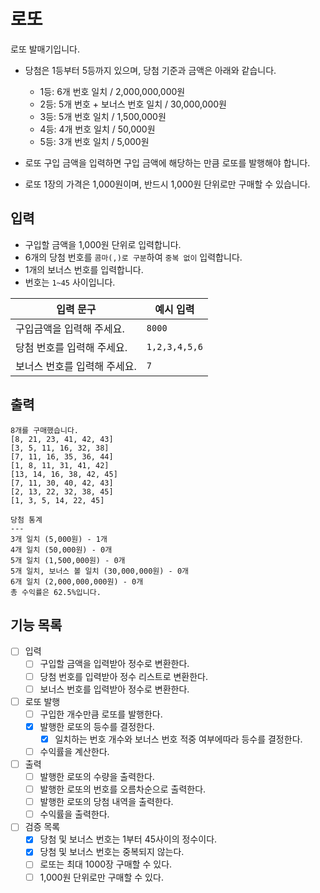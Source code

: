 # 로또

로또 발매기입니다.

- 당첨은 1등부터 5등까지 있으며, 당첨 기준과 금액은 아래와 같습니다.
    - 1등: 6개 번호 일치 / 2,000,000,000원
    - 2등: 5개 번호 + 보너스 번호 일치 / 30,000,000원
    - 3등: 5개 번호 일치 / 1,500,000원
    - 4등: 4개 번호 일치 / 50,000원
    - 5등: 3개 번호 일치 / 5,000원

- 로또 구입 금액을 입력하면 구입 금액에 해당하는 만큼 로또를 발행해야 합니다.
- 로또 1장의 가격은 1,000원이며, 반드시 1,000원 단위로만 구매할 수 있습니다.

## 입력

- 구입할 금액을 1,000원 단위로 입력합니다.
- 6개의 당첨 번호를 `콤마(,)로 구분`하여 `중복 없이` 입력합니다.
- 1개의 보너스 번호를 입력합니다.
- 번호는 `1~45` 사이입니다.

| 입력 문구            | 예시 입력         |
|------------------|---------------|
| 구입금액을 입력해 주세요.   | `8000`        |
| 당첨 번호를 입력해 주세요.  | `1,2,3,4,5,6` |
| 보너스 번호를 입력해 주세요. | `7`           |

## 출력
```
8개를 구매했습니다.
[8, 21, 23, 41, 42, 43] 
[3, 5, 11, 16, 32, 38] 
[7, 11, 16, 35, 36, 44] 
[1, 8, 11, 31, 41, 42] 
[13, 14, 16, 38, 42, 45] 
[7, 11, 30, 40, 42, 43] 
[2, 13, 22, 32, 38, 45] 
[1, 3, 5, 14, 22, 45]

당첨 통계
---
3개 일치 (5,000원) - 1개
4개 일치 (50,000원) - 0개
5개 일치 (1,500,000원) - 0개
5개 일치, 보너스 볼 일치 (30,000,000원) - 0개
6개 일치 (2,000,000,000원) - 0개
총 수익률은 62.5%입니다.
```

## 기능 목록

- [ ] 입력
    - [ ] 구입할 금액을 입력받아 정수로 변환한다.
    - [ ] 당첨 번호를 입력받아 정수 리스트로 변환한다.
    - [ ] 보너스 번호를 입력받아 정수로 변환한다.

- [ ] 로또 발행
    - [ ] 구입한 개수만큼 로또를 발행한다.
    - [x] 발행한 로또의 등수를 결정한다.
        - [x] 일치하는 번호 개수와 보너스 번호 적중 여부에따라 등수를 결정한다.
    - [ ] 수익률을 계산한다.

- [ ] 출력
    - [ ] 발행한 로또의 수량을 출력한다.
    - [ ] 발행한 로또의 번호를 오름차순으로 출력한다.
    - [ ] 발행한 로또의 당첨 내역을 출력한다.
    - [ ] 수익률을 출력한다.

- [ ] 검증 목록
    - [x] 당첨 및 보너스 번호는 1부터 45사이의 정수이다.
    - [x] 당첨 및 보너스 번호는 중복되지 않는다.
    - [ ] 로또는 최대 1000장 구매할 수 있다.
    - [ ] 1,000원 단위로만 구매할 수 있다.
